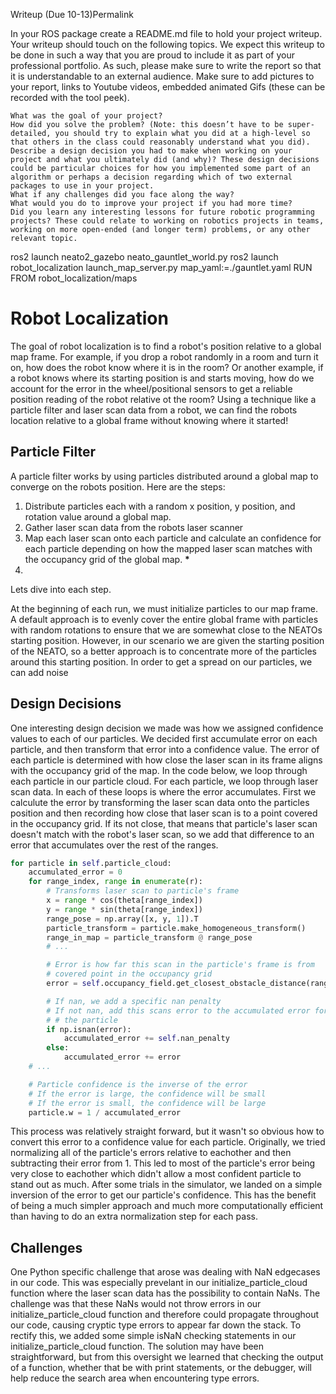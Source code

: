 Writeup (Due 10-13)Permalink

In your ROS package create a README.md file to hold your project writeup. Your writeup should touch on the following topics. We expect this writeup to be done in such a way that you are proud to include it as part of your professional portfolio. As such, please make sure to write the report so that it is understandable to an external audience. Make sure to add pictures to your report, links to Youtube videos, embedded animated Gifs (these can be recorded with the tool peek).

    What was the goal of your project?
    How did you solve the problem? (Note: this doesn’t have to be super-detailed, you should try to explain what you did at a high-level so that others in the class could reasonably understand what you did).
    Describe a design decision you had to make when working on your project and what you ultimately did (and why)? These design decisions could be particular choices for how you implemented some part of an algorithm or perhaps a decision regarding which of two external packages to use in your project.
    What if any challenges did you face along the way?
    What would you do to improve your project if you had more time?
    Did you learn any interesting lessons for future robotic programming projects? These could relate to working on robotics projects in teams, working on more open-ended (and longer term) problems, or any other relevant topic.

ros2 launch neato2_gazebo neato_gauntlet_world.py
ros2 launch robot_localization launch_map_server.py map_yaml:=./gauntlet.yaml
RUN FROM robot_localization/maps

# Robot Localization

The goal of robot localization is to find a robot's position relative to a global map frame. For example, if you drop a robot randomly in a room and turn it on, how does the robot know where it is in the room? Or another example, if a robot knows where its starting position is and starts moving, how do we account for the error in the wheel/positional sensors to get a reliable position reading of the robot relative ot the room? Using a technique like a particle filter and laser scan data from a robot, we can find the robots location relative to a global frame without knowing where it started!

## Particle Filter

A particle filter works by using particles distributed around a global map to converge on the robots position. Here are the steps:

1. Distribute particles each with a random x position, y position, and rotation value around a global map.
2. Gather laser scan data from the robots laser scanner
3. Map each laser scan onto each particle and calculate an confidence for each particle depending on how the mapped laser scan matches with the occupancy grid of the global map. **\***
4.

Lets dive into each step.

At the beginning of each run, we must initialize particles to our map frame. A default approach is to evenly cover the entire global frame with particles with random rotations to ensure that we are somewhat close to the NEATOs starting position. However, in our scenario we are given the starting position of the NEATO, so a better approach is to concentrate more of the particles around this starting position. In order to get a spread on our particles, we can add noise

## Design Decisions

One interesting design decision we made was how we assigned confidence values to each of our particles. We decided first accumulate error on each particle, and then transform that error into a confidence value. The error of each particle is determined with how close the laser scan in its frame aligns with the occupancy grid of the map. In the code below, we loop through each particle in our particle cloud. For each particle, we loop through laser scan data. In each of these loops is where the error accumulates. First we calculute the error by transforming the laser scan data onto the particles position and then recording how close that laser scan is to a point covered in the occupancy grid. If its not close, that means that particle's laser scan doesn't match with the robot's laser scan, so we add that difference to an error that accumulates over the rest of the ranges.

```python
for particle in self.particle_cloud:
    accumulated_error = 0
    for range_index, range in enumerate(r):
        # Transforms laser scan to particle's frame
        x = range * cos(theta[range_index])
        y = range * sin(theta[range_index])
        range_pose = np.array([x, y, 1]).T
        particle_transform = particle.make_homogeneous_transform()
        range_in_map = particle_transform @ range_pose
        # ...

        # Error is how far this scan in the particle's frame is from
        # covered point in the occupancy grid
        error = self.occupancy_field.get_closest_obstacle_distance(range_in_map[0], range_in_map[1])

        # If nan, we add a specific nan penalty
        # If not nan, add this scans error to the accumulated error for
        # # the particle
        if np.isnan(error):
            accumulated_error += self.nan_penalty
        else:
            accumulated_error += error
    # ...

    # Particle confidence is the inverse of the error
    # If the error is large, the confidence will be small
    # If the error is small, the confidence will be large
    particle.w = 1 / accumulated_error
```

This process was relatively straight forward, but it wasn't so obvious how to convert this error to a confidence value for each particle. Originally, we tried normalizing all of the particle's errors relative to eachother and then subtracting their error from 1. This led to most of the particle's error being very close to eachother which didn't allow a most confident particle to stand out as much. After some trials in the simulator, we landed on a simple inversion of the error to get our particle's confidence. This has the benefit of being a much simpler approach and much more computationally efficient than having to do an extra normalization step for each pass.

## Challenges

One Python specific challenge that arose was dealing with NaN edgecases in our code. This was especially prevelant in our initialize_particle_cloud function where the laser scan data has the possibility to contain NaNs. The challenge was that these NaNs would not throw errors in our initialize_particle_cloud function and therefore could propagate throughout our code, causing cryptic type errors to appear far down the stack. To rectify this, we added some simple isNaN checking statements in our initialize_particle_cloud function. The solution may have been straightforward, but from this oversight we learned that checking the output of a function, whether that be with print statements, or the debugger, will help reduce the search area when encountering type errors.
